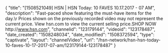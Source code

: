 {
    "title": "[1508521049] HSN | HSN Today: 10 FAVES 10.17.2017 - 07 AM",
    "description": "Fast-paced show featuring the must-have items for the day.\r Prices shown on the previously recorded video may not represent the current price.  View hsn.com to view the current selling price.SHOP NOW http:\/\/www.hsn.com",
    "channelid": "123179144",
    "videoid": "123178487",
    "date_created": "1508248034",
    "date_modified": "1508372594",
    "type": "captivate",
    "layout": "channelVideo",
    "url": "\/hsn-network\/hsn-hsn-today-10-faves-10-17-2017-07-am\/123179144-123178487"
}